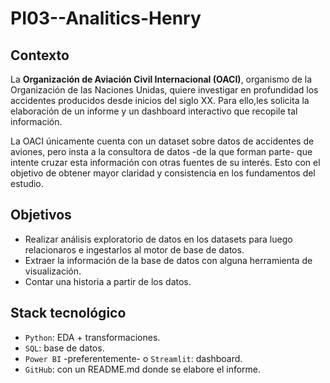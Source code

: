 # PI03--Analitics-Henry

## **Contexto**
La **Organización de Aviación Civil Internacional (OACI)**, organismo de la Organización de las Naciones Unidas,
quiere investigar en profundidad los accidentes producidos desde inicios del siglo XX. Para ello,les solicita la elaboración de un informe y un
dashboard interactivo que recopile tal información.

La OACI únicamente cuenta con un dataset sobre datos de accidentes de aviones, pero insta a la consultora de datos -de la que forman parte- que intente 
cruzar esta información con otras fuentes de su interés. Esto con el objetivo de obtener mayor claridad y consistencia en los fundamentos del estudio.

## **Objetivos**
 

+ Realizar análisis exploratorio de datos en los datasets para luego relacionaros e ingestarlos al  motor de base de datos.
+ Extraer la información de la base de datos con alguna herramienta de visualización. 
+ Contar una historia a partir de los datos.

## **Stack tecnológico**

+ `Python`: EDA + transformaciones. 
+ `SQL`: base de datos.
+ `Power BI` -preferentemente- o `Streamlit`: dashboard.
+ `GitHub`: con un README.md donde se elabore el informe.
